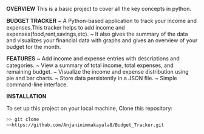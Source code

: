 𝐎𝐕𝐄𝐑𝐕𝐈𝐄𝐖
This is a basic project to cover all the key concepts in python.

𝐁𝐔𝐃𝐆𝐄𝐓 𝐓𝐑𝐀𝐂𝐊𝐄𝐑
~ A Python-based application to track your income and expenses.This tracker helps to add income and expenses(food,rent,savings,etc).
~ It also gives the summary of the data and visualizes your financial data with graphs and gives an overview of your budget for the month.

𝐅𝐄𝐀𝐓𝐔𝐑𝐄𝐒
~ Add income and expense entries with descriptions and categories.
~ View a summary of total income, total expenses, and remaining budget.
~ Visualize the income and expense distribution using pie and bar charts.
~ Store data persistently in a JSON file.
~ Simple command-line interface.

𝐈𝐍𝐒𝐓𝐀𝐋𝐋𝐀𝐓𝐈𝐎𝐍

To set up this project on your local machine,
 Clone this repository:
   ```bash
  >> git clone
  >>https://github.com/Anjaninimmakayala8/Budget_Tracker.git
